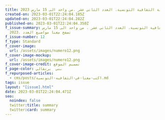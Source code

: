 ```yaml
---
title: مجلة الثقافية التونسية. العدد الثاني عشر .من واحد الى 15 مارس 2023
created-on: 2023-03-01T22:24:04.185Z
updated-on: 2023-03-01T22:24:04.282Z
published-on: 2023-03-01T22:24:04.350Z
f_issue-summary: مجلة الثقافية التونسية. العدد الثاني عشر . من واحد الى 15 مارس
  2023. تصفح معنا مواضيع العدد
f_issue-number: 12
f_type: Standard
f_cover-image:
  url: /assets/images/numero12.png
f_cover-image-mockup:
  url: /assets/images/numero12.png
f_cover-image-credit: تصميم الموقع
f_page-color: بني  برتقالي
f_repurposed-articles:
  - cms/posts/اكتب-معنا-في-الثقافيه-التونسية.md
tags: issue
layout: "[issue].html"
date: 2023-03-01T22:24:04.471Z
seo:
  noindex: false
  twitter:title: summary
  twitter:card: summary
---
```

